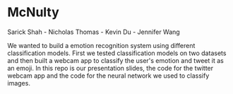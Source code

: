 # McNulty
Sarick Shah - Nicholas Thomas - Kevin Du - Jennifer Wang

We wanted to build a emotion recognition system using different classification models. First we tested classification models on two datasets and then built a webcam app to classify the user's emotion and tweet it as an emoji. In this repo is our presentation slides, the code for the twitter webcam app and the code for the neural network we used to classify images. 

